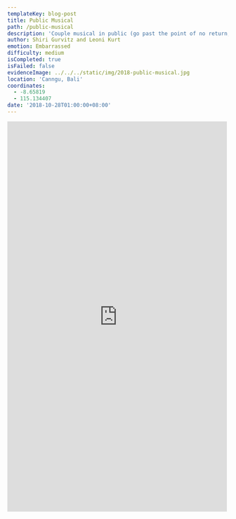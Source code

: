 ```yaml
---
templateKey: blog-post
title: Public Musical
path: /public-musical
description: 'Couple musical in public (go past the point of no return, no backward glances)'
author: Shiri Gurvitz and Leoni Kurt
emotion: Embarrassed
difficulty: medium
isCompleted: true
isFailed: false
evidenceImage: ../../../static/img/2018-public-musical.jpg
location: 'Canngu, Bali'
coordinates:
  - -8.65819
  - 115.134407
date: '2018-10-28T01:00:00+08:00'
---
```

<iframe src="https://www.facebook.com/plugins/video.php?href=https%3A%2F%2Fwww.facebook.com%2Fnatalie.woodward1%2Fvideos%2F10156042318518002%2F%3Ft%3D13&width=500&show_text=false&height=889&appId" width="500" height="889" style="border:none;overflow:hidden" scrolling="no" frameborder="0" allowTransparency="true" allow="encrypted-media" allowFullScreen="true"></iframe>
